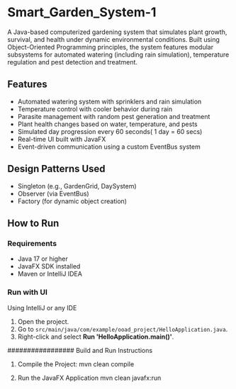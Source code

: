 # Smart_Garden_System-1

A Java-based computerized gardening system that simulates plant growth, survival, and health 
under dynamic environmental conditions. Built using Object-Oriented Programming principles, the system 
features modular subsystems for automated watering (including rain simulation), temperature regulation 
and pest detection and treatment.

## Features

- Automated watering system with sprinklers and rain simulation
- Temperature control with cooler behavior during rain
- Parasite management with random pest generation and treatment
- Plant health changes based on water, temperature, and pests
- Simulated day progression every 60 seconds( 1 day = 60 secs)
- Real-time UI built with JavaFX
- Event-driven communication using a custom EventBus system

## Design Patterns Used

- Singleton (e.g., GardenGrid, DaySystem)
- Observer (via EventBus)
- Factory (for dynamic object creation)

## How to Run

### Requirements

- Java 17 or higher
- JavaFX SDK installed
- Maven or IntelliJ IDEA

### Run with UI

Using IntelliJ or any IDE

1. Open the project.
2. Go to `src/main/java/com/example/ooad_project/HelloApplication.java`.
3. Right-click and select **Run 'HelloApplication.main()'**.

################# Build and Run Instructions

1. Compile the Project:
 mvn clean compile 
 
 2. Run the JavaFX Application
    mvn clean javafx:run      

    



